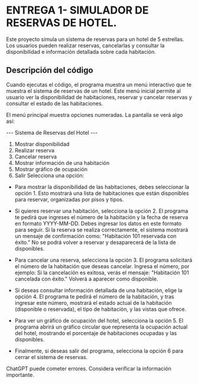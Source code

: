 # ENTREGA 1- SIMULADOR DE RESERVAS DE HOTEL.

Este proyecto simula un sistema de reservas para un hotel de 5 estrellas. Los usuarios pueden realizar reservas, cancelarlas y consultar la disponibilidad e información detallada sobre cada habitación.

## Descripción del código
Cuando ejecutas el código, el programa muestra un menú interactivo que te muestra el sistema de reservas de un hotel. Este menú inicial permite al usuario ver la disponibilidad de habitaciones, reservar y cancelar reservas y consultar el estado de las habitaciones.

El menú principal muestra opciones numeradas. La pantalla se verá algo así:

--- Sistema de Reservas del Hotel ---
1. Mostrar disponibilidad
2. Realizar reserva
3. Cancelar reserva
4. Mostrar información de una habitación
5. Mostrar gráfico de ocupación
6. Salir
Selecciona una opción: 

- Para mostrar la disponibilidad de las habitaciones, debes seleccionar la opción 1. Esto mostrará una lista de habitaciones que están disponibles para reservar, organizadas por pisos y tipos.

- Si quieres reservar una habitación, selecciona la opción 2. El programa te pedirá que ingreses el número de la habitación y la fecha de reserva en formato YYYY-MM-DD. Debes ingresar los datos en este formato para seguir.
Si la reserva se realiza correctamente, el sistema mostrará un mensaje de confirmación como: "Habitación 101 reservada con éxito." No se podrá volver a reservar y desaparecerá de la lista de disponibles.

- Para cancelar una reserva, selecciona la opción 3. El programa solicitará el número de la habitación que deseas cancelar. Ingresa el número, por ejemplo:
Si la cancelación es exitosa, verás el mensaje: "Habitación 101 cancelada con éxito." Volverá a aparecer como disponible.

- Si deseas consultar información detallada de una habitación, elige la opción 4. El programa te pedirá el número de la habitación, y tras ingresar este número, mostrará el estado actual de la habitación (disponible o reservada), el tipo de habitación, y las vistas que ofrece.

- Para ver un gráfico de ocupación del hotel, selecciona la opción 5. El programa abrirá un gráfico circular que representa la ocupación actual del hotel, mostrando el porcentaje de habitaciones ocupadas y las disponibles.

- Finalmente, si deseas salir del programa, selecciona la opción 6 para cerrar el sistema de reservas.












ChatGPT puede cometer errores. Considera verificar la información importante.
